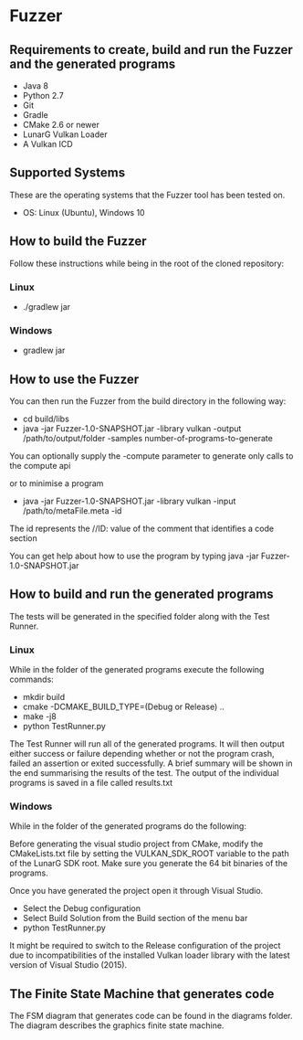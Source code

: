 Fuzzer
=======
Requirements to create, build and run the Fuzzer and the generated programs
---------------------------------------------------------------------------
* Java 8
* Python 2.7
* Git
* Gradle
* CMake 2.6 or newer
* LunarG Vulkan Loader
* A Vulkan ICD

Supported Systems
-----------
These are the operating systems that the Fuzzer tool has been tested on.

* OS: Linux (Ubuntu), Windows 10

How to build the Fuzzer
-----------------------
Follow these instructions while being in the root of the cloned repository:

### Linux
* ./gradlew jar

### Windows
* gradlew jar

How to use the Fuzzer
---------------------
You can then run the Fuzzer from the build directory in the following way:

* cd build/libs
* java -jar Fuzzer-1.0-SNAPSHOT.jar -library vulkan -output /path/to/output/folder -samples number-of-programs-to-generate

You can optionally supply the -compute parameter to generate only calls to the compute api

or to minimise a program

* java -jar Fuzzer-1.0-SNAPSHOT.jar -library vulkan -input /path/to/metaFile.meta -id <id>

The id represents the //ID: <id> value of the comment that identifies a code section

You can get help about how to use the program by typing java -jar Fuzzer-1.0-SNAPSHOT.jar


How to build and run the generated programs
-------------------------------------------
The tests will be generated in the specified folder along with the Test Runner.

### Linux
While in the folder of the generated programs execute the following commands:

* mkdir build
* cmake -DCMAKE_BUILD_TYPE=(Debug or Release) ..
* make -j8
* python TestRunner.py

The Test Runner will run all of the generated programs.
It will then output either success or failure depending whether or not the
program crash, failed an assertion or exited successfully. A brief summary will
be shown in the end summarising the results of the test. The output of the
individual programs is saved in a file called results.txt

### Windows
While in the folder of the generated programs do the following:

Before generating the visual studio project from CMake, modify the CMakeLists.txt
file by setting the VULKAN_SDK_ROOT variable to the path of the LunarG SDK root.
Make sure you generate the 64 bit binaries of the programs.

Once you have generated the project open it through Visual Studio.

* Select the Debug configuration
* Select Build Solution from the Build section of the menu bar
* python TestRunner.py

It might be required to switch to the Release configuration of the project
due to incompatibilities of the installed Vulkan loader library with the latest
version of Visual Studio (2015).

The Finite State Machine that generates code
-----------
The FSM diagram that generates code can be found in the diagrams folder.
The diagram describes the graphics finite state machine.